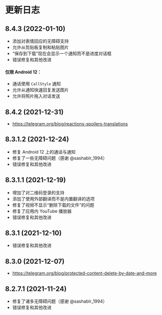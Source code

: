 # 更新日志

## 8.4.3 (2022-01-10)

- 添加对表情回应的无障碍支持
- 允许从剪贴板复制和粘贴图片
- “保存到下载”现在会显示一个通知而不是进度对话框
- 错误修复和其他改进

#### 仅限 Android 12：
- 通话使用 `CallStyle` 通知
- 允许从通知快速回复发送图片
- 允许将照片拖入对话发送

## 8.4.2 (2021-12-31)

- <https://telegram.org/blog/reactions-spoilers-translations>

## 8.3.1.2 (2021-12-24)

- 修复 Android 12 上的通话与通知
- 修复了一些无障碍问题（感谢 @sashablr_1994）
- 错误修复和其他改进

## 8.3.1.1 (2021-12-19)

- 增加了对二维码登录的支持
- 添加了使用外部翻译而不是内置翻译的选项
- 修复了视频不显示“删除下载的文件”的问题
- 修复了应用内 YouTube 播放器
- 错误修复和其他改进

## 8.3.1 (2021-12-10)

- 错误修复和其他改进

## 8.3.0 (2021-12-07)

- <https://telegram.org/blog/protected-content-delete-by-date-and-more>

## 8.2.7.1 (2021-11-24)

- 修复了诸多无障碍问题（感谢 @sashablr_1994）
- 错误修复和其他改进
